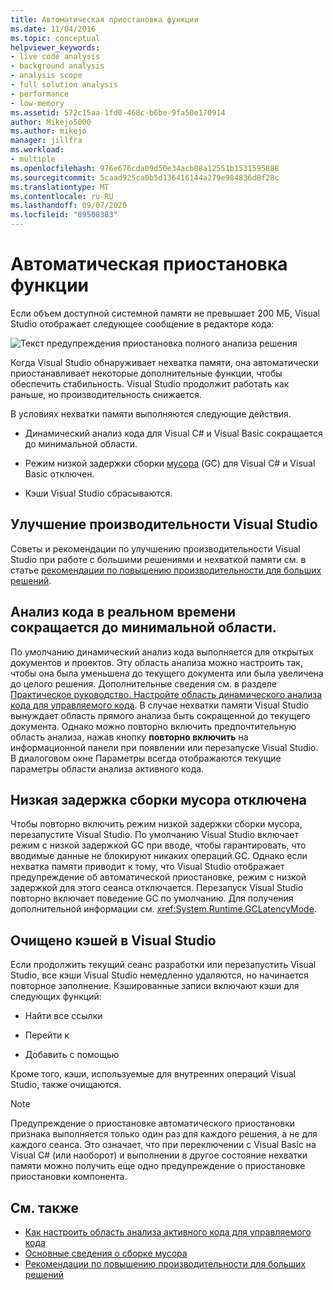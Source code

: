 ```yaml
---
title: Автоматическая приостановка функции
ms.date: 11/04/2016
ms.topic: conceptual
helpviewer_keywords:
- live code analysis
- background analysis
- analysis scope
- full solution analysis
- performance
- low-memory
ms.assetid: 572c15aa-1fd0-468c-b6be-9fa50e170914
author: Mikejo5000
ms.author: mikejo
manager: jillfra
ms.workload:
- multiple
ms.openlocfilehash: 976e676cda09d50e34acb88a12551b1531595888
ms.sourcegitcommit: 5caad925ca0b5d136416144a279e984836d8f28c
ms.translationtype: MT
ms.contentlocale: ru-RU
ms.lasthandoff: 09/07/2020
ms.locfileid: "89508383"
---
```

# <a name="automatic-feature-suspension"></a>Автоматическая приостановка функции

Если объем доступной системной памяти не превышает 200 МБ, Visual Studio отображает следующее сообщение в редакторе кода:

![Текст предупреждения приостановка полного анализа решения](../code-quality/media/fsa_alert.png)

Когда Visual Studio обнаруживает нехватка памяти, она автоматически приостанавливает некоторые дополнительные функции, чтобы обеспечить стабильность. Visual Studio продолжит работать как раньше, но производительность снижается.

В условиях нехватки памяти выполняются следующие действия.

- Динамический анализ кода для Visual C# и Visual Basic сокращается до минимальной области.

- Режим низкой задержки сборки [мусора](/dotnet/standard/garbage-collection/index) (GC) для Visual C# и Visual Basic отключен.

- Кэши Visual Studio сбрасываются.

## <a name="improve-visual-studio-performance"></a>Улучшение производительности Visual Studio

Советы и рекомендации по улучшению производительности Visual Studio при работе с большими решениями и нехваткой памяти см. в статье [рекомендации по повышению производительности для больших решений](https://github.com/dotnet/roslyn/blob/master/docs/wiki/Performance-considerations-for-large-solutions.md).

## <a name="live-code-analysis-is-reduced-to-minimal-scope"></a>Анализ кода в реальном времени сокращается до минимальной области.

По умолчанию динамический анализ кода выполняется для открытых документов и проектов. Эту область анализа можно настроить так, чтобы она была уменьшена до текущего документа или была увеличена до целого решения. Дополнительные сведения см. в разделе [Практическое руководство. Настройте область динамического анализа кода для управляемого кода](./configure-live-code-analysis-scope-managed-code.md). В случае нехватки памяти Visual Studio вынуждает область прямого анализа быть сокращенной до текущего документа. Однако можно повторно включить предпочтительную область анализа, нажав кнопку **повторно включить** на информационной панели при появлении или перезапуске Visual Studio. В диалоговом окне Параметры всегда отображаются текущие параметры области анализа активного кода.

## <a name="gc-low-latency-disabled"></a>Низкая задержка сборки мусора отключена

Чтобы повторно включить режим низкой задержки сборки мусора, перезапустите Visual Studio. По умолчанию Visual Studio включает режим с низкой задержкой GC при вводе, чтобы гарантировать, что вводимые данные не блокируют никаких операций GC. Однако если нехватка памяти приводит к тому, что Visual Studio отображает предупреждение об автоматической приостановке, режим с низкой задержкой для этого сеанса отключается. Перезапуск Visual Studio повторно включает поведение GC по умолчанию. Для получения дополнительной информации см. <xref:System.Runtime.GCLatencyMode>.

## <a name="visual-studio-caches-flushed"></a>Очищено кэшей в Visual Studio

Если продолжить текущий сеанс разработки или перезапустить Visual Studio, все кэши Visual Studio немедленно удаляются, но начинается повторное заполнение. Кэшированные записи включают кэши для следующих функций:

- Найти все ссылки

- Перейти к

- Добавить с помощью

Кроме того, кэши, используемые для внутренних операций Visual Studio, также очищаются.

> [!NOTE]
> Предупреждение о приостановке автоматического приостановки признака выполняется только один раз для каждого решения, а не для каждого сеанса. Это означает, что при переключении с Visual Basic на Visual C# (или наоборот) и выполнении в другое состояние нехватки памяти можно получить еще одно предупреждение о приостановке приостановки компонента.

## <a name="see-also"></a>См. также

- [Как настроить область анализа активного кода для управляемого кода](./configure-live-code-analysis-scope-managed-code.md)
- [Основные сведения о сборке мусора](/dotnet/standard/garbage-collection/fundamentals)
- [Рекомендации по повышению производительности для больших решений](https://github.com/dotnet/roslyn/blob/master/docs/wiki/Performance-considerations-for-large-solutions.md)
